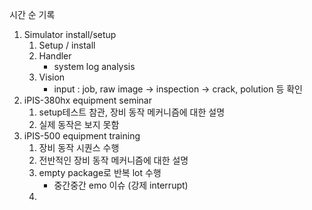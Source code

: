시간 순 기록
1. Simulator install/setup
	1) Setup / install
	2) Handler
		- system log analysis
	3) Vision
		- input : job, raw image -> inspection -> crack, polution 등 확인
2. iPIS-380hx equipment seminar
	1) setup테스트 참관, 장비 동작 메커니즘에 대한 설명
	2) 실제 동작은 보지 못함
3. iPIS-500 equipment training
	1) 장비 동작 시퀀스 수행
	2) 전반적인 장비 동작 메커니즘에 대한 설명
	3) empty package로 반복 lot 수행
		- 중간중간 emo 이슈 (강제 interrupt)
	4) 